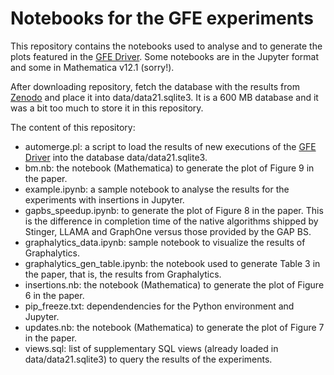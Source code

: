 # Notebooks for the GFE experiments

This repository contains the notebooks used to analyse and to generate the plots featured in the [GFE Driver](https://github.com/cwida/gfe_driver). Some notebooks are in the Jupyter format and some in Mathematica v12.1 (sorry!).

After downloading repository, fetch the database with the results from [Zenodo](https://zenodo.org/record/4534418) and place it into data/data21.sqlite3. It is a 600 MB database and it was a bit too much to store it in this repository.

The content of this repository: 

* automerge.pl: a script to load the results of new executions of the [GFE Driver](https://github.com/cwida/gfe_driver) into the database data/data21.sqlite3.
* bm.nb: the notebook (Mathematica) to generate the plot of Figure 9 in the paper.
* example.ipynb: a sample notebook to analyse the results for the experiments with insertions in Jupyter.
* gapbs_speedup.ipynb: to generate the plot of Figure 8 in the paper. This is the difference in completion time of the native algorithms shipped by Stinger, LLAMA and GraphOne versus those provided by the GAP BS. 
* graphalytics_data.ipynb: sample notebook to visualize the results of Graphalytics.
* graphalytics_gen_table.ipynb: the notebook used to generate Table 3 in the paper, that is, the results from Graphalytics.
* insertions.nb: the notebook (Mathematica) to generate the plot of Figure 6 in the paper.
* pip_freeze.txt: dependendencies for the Python environment and Jupyter.
* updates.nb: the notebook (Mathematica) to generate the plot of Figure 7 in the paper.
* views.sql: list of supplementary SQL views (already loaded in data/data21.sqlite3) to query the results of the experiments. 

